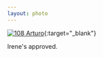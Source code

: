 ```yaml
---
layout: photo
---
```


[![108 Arturo](https://c2.staticflickr.com/6/5647/22088344980_3ec7b65ece_c.jpg)](https://www.flickr.com/photos/131440297@N08/22088344980/){:target="_blank"}

Irene's approved.
